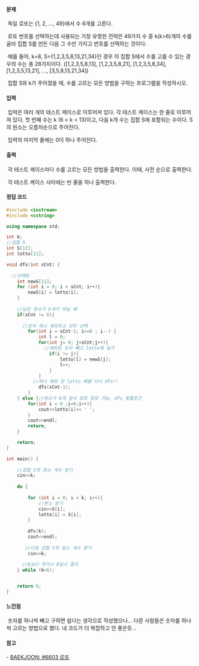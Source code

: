 #### 문제	

​	독일 로또는 {1, 2, ..., 49}에서 수 6개를 고른다.

​	로또 번호를 선택하는데 사용되는 가장 유명한 전략은 49가지 수 중 k(k>6)개의 수를 골라 집합 S를 만든 다음 그 수만 가지고 번호를 선택하는 것이다.

​	예를 들어, k=8, S={1,2,3,5,8,13,21,34}인 경우 이 집합 S에서 수를 고를 수 있는 경우의 수는 총 28가지이다. ([1,2,3,5,8,13], [1,2,3,5,8,21], [1,2,3,5,8,34], [1,2,3,5,13,21], ..., [3,5,8,13,21,34])

​	집합 S와 k가 주어졌을 때, 수를 고르는 모든 방법을 구하는 프로그램을 작성하시오.





#### 입력

​	입력은 여러 개의 테스트 케이스로 이루어져 있다. 각 테스트 케이스는 한 줄로 이루어져 있다. 첫 번째 수는 k (6 < k < 13)이고, 다음 k개 수는 집합 S에 포함되는 수이다. S의 원소는 오름차순으로 주어진다.

​	입력의 마지막 줄에는 0이 하나 주어진다. 



#### 출력

​	각 테스트 케이스마다 수를 고르는 모든 방법을 출력한다. 이때, 사전 순으로 출력한다.

​	각 테스트 케이스 사이에는 빈 줄을 하나 출력한다.



#### 정답 코드



```c++
#include <iostream>
#include <cstring>

using namespace std;

int k;
//집합 S
int S[12];
int lotto[11];

void dfs(int sCnt) {
  
  //선택된
    int newS[11];
    for (int i = 0; i < sCnt; i++){
        newS[i] = lotto[i];
    }
    
    //남은 원소가 6개가 아닐 때
    if(sCnt != 6){
        
      //숫자 하나 제외하고 모두 선택
        for(int i = sCnt-1; i>=0 ; i--) {
            int l = 0;
            for(int j= 0; j<sCnt;j++){
              //제외된 숫자 빼고 lotto에 넣기
                if(i != j){
                    lotto[l] = newS[j];
                    l++;
                }
            }
          //하나 제외 된 lotto 배열 다시 dfs!!
            dfs(sCnt-1);
        }
    } else {//원소가 6개 일시 로또 응모 가능, dfs 탈출조건
        for(int i = 0 ;i<6;i++){
            cout<<lotto[i]<< ' ';
        }
        cout<<endl;
        return;
    }

    return;
}

int main() {
    
    //집합 S의 원소 개수 받기
    cin>>k;
    
    do {
        
        for (int i = 0; i < k; i++){
            //원소 받기
            cin>>S[i];
            lotto[i] = S[i];
        }
        
        dfs(k);
        cout<<endl;
      
       //다음 집합 S의 원소 개수 받기
        cin>>k;
        
      //6보다 작거나 0일시 중지
    } while (k>6);


    return 0;
}
```





#### 느낀점

​	숫자를 하나씩 빼고 구하면 쉽다는 생각으로 작성했으나... 다른 사람들은 숫자를 하나씩 고르는 방법으로 했다. 내 코드가 더 복잡하고 안 좋은듯...







#### 참고



\- [BAEKJOON: #6603 로또](https://www.acmicpc.net/problem/6603)